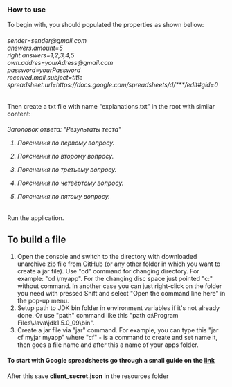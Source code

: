 <h3>How to use</h3>
<p>To begin with, you should populated the properties as shown bellow:</p>
<h6>
  sender=sender@gmail.com</br>
  answers.amount=5</br>
  right.answers=1,2,3,4,5</br>
  own.addres=yourAdress@gmail.com</br>
  password=yourPassword</br>
  received.mail.subject=title</br>
  spreadsheet.url=https://docs.google.com/spreadsheets/d/***/edit#gid=0</br>
</h6>
<p>Then create a txt file with name "explanations.txt" in the root with similar content:</p>
<h6>
  Заголовок ответа: "Результаты теста"

  1) Пояснения по первому вопросу.

  2) Пояснения по второму вопросу.

  3) Пояснения по третьему вопросу.

  4) Пояснения по четвёртому вопросу.

  5) Пояснения по пятому вопросу.
</h6>
<p>Run the application.</p>
<h2>To build a file</h2>
<ol>
  <li>Open the console and switch to the directory with downloaded unarchive zip file from
  GitHub (or any other folder in which you want to create a jar file). 
  Use "cd" command for changing directory. For example: "cd \myapp". 
  For the changing disc space just pointed "c:" without command. 
  In another case you can just right-click on the folder you need with pressed Shift and select 
  "Open the command line here" in the pop-up menu. </li>
  <li>Setup path to JDK bin folder in environment variables if it's not already done. Or use "path" command like this 
"path c:\Program Files\Java\jdk1.5.0_09\bin".</li>
  <li>Create a jar file via "jar" command. For example, you can type this "jar cf myjar myapp" where "cf" - is a 
command to create and set name it, then goes a file name and after this a name of your apps folder.</li>
</ol>
<h4>To start with Google spreadsheets go through a small guide on the 
<a href="https://developers.google.com/sheets/api/quickstart/go">link</a></h4>
<p>After this save <b>client_secret.json</b> in the resources folder</p>

